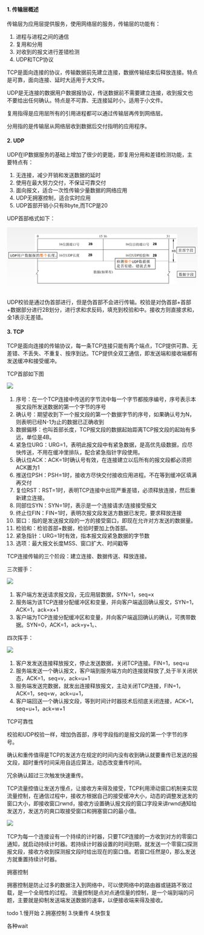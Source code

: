 #### 1. 传输层概述

传输层为应用层提供服务，使用网络层的服务，传输层的功能有：

1. 进程与进程之间的通信
2. 复用和分用
3. 对收到的报文进行差错检测
4. UDP和TCP协议

TCP是面向连接的协议，传输数据前先建立连接，数据传输结束后释放连接。特点是可靠，面向连接、延时大适用于大文件。

UDP是无连接的数据用户数据报协议，传送数据前不需要建立连接，收到报文也不要给出任何确认。特点是不可靠、无连接延时小，适用于小文件。

复用指得是应用层所有的引用进程都可以通过传输层再传到网络层。

分用指的是传输层从网络层收到数据后交付指明的应用程序。

#### 2. UDP

UDP在IP数据服务的基础上增加了很少的更能，即复用分用和差错检测功能，主要特点有：

1. 无连接，减少开销和发送数据的延时
2. 使用在最大努力交付，不保证可靠交付
3. 面向报文，适合一次性传输少量数据的网络应用
4. UDP无拥塞控制，适合实时应用
5. UDP首部开销小只有8byte,而TCP是20

UDP首部格式如下：

![](../Img/udp-head.png)

UDP校验是通过伪首部进行，但是伪首部不会进行传输。校验是对伪首部+首部+数据部分进行2B划分，进行求和求反码，填充到校验和中。接收方则直接求和，全1表示无差错。

#### 3. TCP

TCP是面向连接的传输协议，每一条TCP连接只能有两个端点，TCP提供可靠、无差错、不丢失、不重复、按序到达。TCP提供全双工通信，即发送端和接收端都有发送缓冲和接受缓冲。

TCP首部如下图

![](../Img/tcp-head.png)

1. 序号：在一个TCP连接中传送的字节流中每一个字节都按序编号，序号表示本报文段所发送数据的第一个字节的序号
2. 确认号：期望收到下一个报文段的第一个数据字节的序号，如果确认号为N，则表明已经N-1为止的数据已正确收到
3. 数据偏移：也叫首部长度，TCP报文段的数据起始距离TCP报文段的起始有多远，单位是4B。
4. 紧急位URG：URG=1，表明此报文段中有紧急数据，是高优先级数据，应尽快传送，不用在缓冲里排队，配合紧急指针字段使用。
5. 确认位ACK：ACK=1时确认号有效，在连接建立以后所有的报文段都必须把ACK置为1
6. 推送位PSH：PSH=1时，接收方尽快交付接收应用进程。不在等到缓冲区填满再交付
7. 复位RST：RST=1时，表明TCP连接中出现严重差错，必须释放连接，然后重新建立连接。
8. 同部位SYN：SYN=1时，表示是一个连接请求/连接接受报文
9. 终止位FIN：FIN=1时，表明次报文段发送方数据已发完，要求释放连接
10. 窗口：指的是发送报文段的一方的接受窗口，即现在允许对方发送的数据量。
11. 检验和：检验首部+数据，检验时要加上伪首部。
12. 紧急指针：URG=1时有效，指本报文段紧急数据的字节数
13. 选项：最大报文长度MSS、窗口扩大、时间戳等

TCP连接传输的三个阶段：建立连接、数据传送、释放连接。

三次握手：

![](../Img/3hand.png)

1. 客户端方发送请求报文段，无应用层数据，SYN=1，seq=x
2. 服务端为该TCP连接分配缓冲区和变量，并向客户端返回确认报文，SYN=1，ACK=1，ack=x+1
3. 客户端为TCP连接分配缓冲区和变量，并向客户端返回确认的确认，可携带数据。SYN=0，ACK=1，ack=y+1。、

四次挥手：

![](../Img/4hand.png)

1. 客户发发送连接释放报文，停止发送数据，关闭TCP连接。FIN=1，seq=u
2. 服务端发送一个确认报文，客户端到服务端方向的连接就释放了,处于半关闭状态，ACK=1，seq=v，ack=u+1
3. 服务端发送完数据，就发出连接释放报文，主动关闭TCP连接，FIN=1，ACK=1，seq=w，ack=u+1，
4. 客户端回送一个确认报文段，等到时间计时器技术后彻底关闭连接，ACK=1，seq=u+1，ack=w+1

TCP可靠性

校验和UDP校验一样，增加伪首部，序号字段指的是报文段的第一个字节的序号。

确认和重传值得是TCP的发送方在规定的时间内没有收到确认就要重传已发送的报文段，超时重传时间采用自适应算法，动态改变重传时间。

冗余确认超过三次触发快速重传。

TCP流量控值让发送方慢点，让接收方来得及接受，TCP利用滑动窗口机制来实现流量控制，在通信过程中，接收方根据自己的接受缓冲大小，动态的调整发送发的窗口大小，即接收窗口rwnd，接收方设置确认报文段的窗口字段来讲rwnd通知给发送方，发送方的爽口取接受窗口和拥塞窗口的最小值。

![](../Img/rwnd.png)

TCP为每一个连接设有一个持续的计时器，只要TCP连接的一方收到对方的零窗口通知，就启动持续计时器。若持续计时器设置的时间到期，就发送一个零窗口探测报文段，接收方收到探测报文段时给出现在的窗口值。若窗口任然是0，那么发送方就重置持续计时器。

拥塞控制

拥塞控制是防止过多的数据注入到网络中，可以使网络中的路由器或链路不致过载，是一个全局性的过程。
流量控制是点对点通信量的控制，是一个端到端的问题，主要就是抑制发送端发送数据的速率，以便接收端来得及接收。

todo
1.慢开始
2.拥塞控制
3.快重传
4.快恢复

各种wait